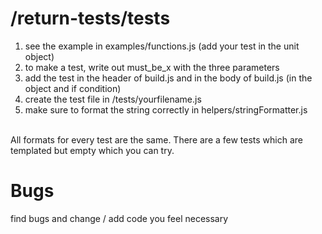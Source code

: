 # /return-tests/tests

1. see the example in examples/functions.js (add your test in the unit object)
2. to make a test, write out must_be_x with the three parameters
3. add the test in the header of build.js and in the body of build.js (in the object and if condition)
4. create the test file in /tests/yourfilename.js
5. make sure to format the string correctly in helpers/stringFormatter.js

<br>
All formats for every test are the same.
There are a few tests which are templated but empty which you can try.

# Bugs

find bugs and change / add code you feel necessary
